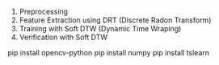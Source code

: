 1. Preprocessing
2. Feature Extraction using DRT (Discrete Radon Transform)
3. Training with Soft DTW (Dynamic Time Wraping)
4. Verification with Soft DTW

pip install opencv-python
pip install numpy
pip install tslearn